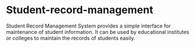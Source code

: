 # Student-record-management
Student Record Management System provides a simple interface for maintenance of student information. It can be used by educational institutes or colleges to maintain the records of students easily. 
